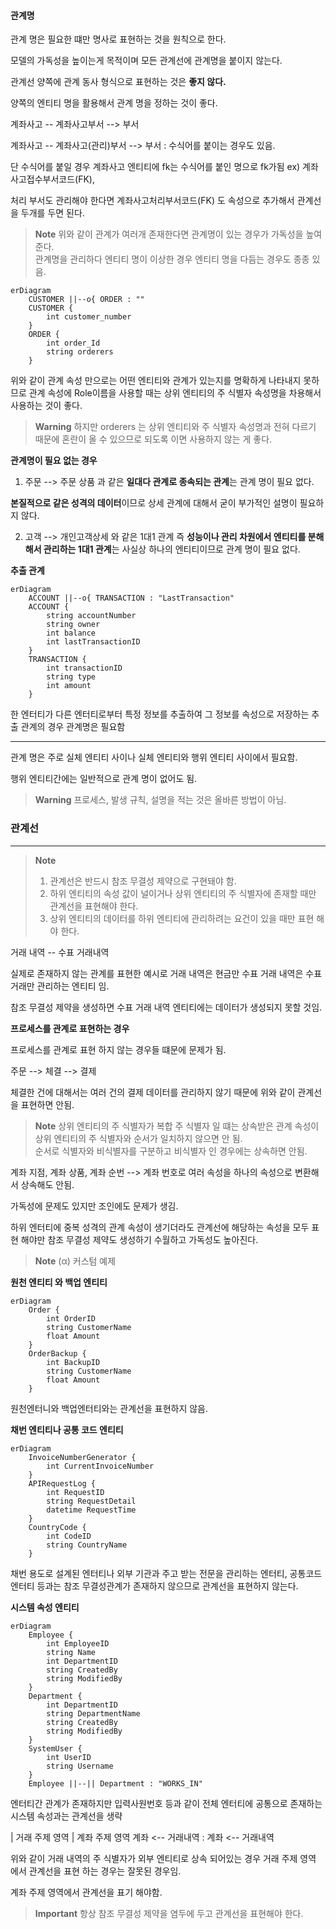 
#### 관계명

관계 명은 필요한 떄만 명사로 표현하는 것을 원칙으로 한다.

모델의 가독성을 높이는게 목적이며 모든 관계선에 관계명을 붙이지 않는다.

관계선 양쪽에 관계 동사 형식으로 표현하는 것은 **좋지 않다.**

양쪽의 엔티티 명을 활용해서 관계 명을 정하는 것이 좋다.

계좌사고 -- 계좌사고부서 --> 부서

계좌사고 -- 계좌사고(관리)부서 --> 부서 : 수식어를 붙이는 경우도 있음.

단 수식어를 붙일 경우 계좌사고 엔티티에 fk는 수식어를 붙인 명으로 fk가됨
ex) 계좌사고접수부서코드(FK), 

처리 부서도 관리해야 한다면
계좌사고처리부서코드(FK) 도 속성으로 추가해서 관계선을 두개를 두면 된다. 

>**Note**
>위와 같이 관계가 여러개 존재한다면 관계명이 있는 경우가 가독성을 높여준다. \
>관계명을 관리하다 엔티티 명이 이상한 경우 엔티티 명을 다듬는 경우도 종종 있음.

```mermaid
erDiagram
    CUSTOMER ||--o{ ORDER : ""
    CUSTOMER {
        int customer_number
    }
    ORDER {
        int order_Id
        string orderers
    }
```


위와 같이 관계 속성 만으로는 어떤 엔티티와 관계가 있는지를 명확하게 나타내지 못하므로 관계 속성에 Role이름을 사용할 때는 상위 엔티티의 주 식별자 속성명을 차용해서 사용하는 것이 좋다.

>**Warning**
>하지만 orderers 는 상위 엔티티와 주 식별자 속성명과 전혀 다르기 때문에 혼란이 올 수 있으므로 되도록 이면 사용하지 않는 게 좋다.

**관계명이 필요 없는 경우**

1. 주문 --> 주문 상품 과 같은 **일대다 관계로 종속되는 관계**는 관계 명이 필요 없다.

**본질적으로 같은 성격의 데이터**이므로 상세 관계에 대해서 굳이 부가적인 설명이 필요하지 않다.

2. 고객 --> 개인고객상세 와 같은 1대1 관계 즉 **성능이나 관리 차원에서 엔티티를 분해해서 관리하는 1대1 관계**는 사실상 하나의 엔티티이므로 관계 명이 필요 없다.

**추출 관계**

```mermaid
erDiagram
    ACCOUNT ||--o{ TRANSACTION : "LastTransaction"
    ACCOUNT {
        string accountNumber
        string owner
        int balance
        int lastTransactionID
    }
    TRANSACTION {
        int transactionID
        string type
        int amount
    }
```

한 엔터티가 다른 엔터티로부터 특정 정보를 추출하여 그 정보를 속성으로 저장하는 추출 관계의 경우 관계명은 필요함

---

관계 명은 주로 실체 엔티티 사이나 실체 엔티티와 행위 엔티티 사이에서 필요함.

행위 엔티티간에는 일반적으로 관계 명이 없어도 됨.

>**Warning**
>프로세스, 발생 규칙, 설명을 적는 것은 올바른 방법이 아님.

### 관계선
---

>**Note**
>1. 관계선은 반드시 참조 무결성 제약으로 구현돼야 함. 
>2. 하위 엔티티의 속성 값이 널이거나 상위 엔티티의 주 식별자에 존재할 때만 관계선을 표현해야 한다.
>3. 상위 엔티티의 데이터를 하위 엔티티에 관리하려는 요건이 있을 때만 표현 해야 한다.


거래 내역 -- 수표 거래내역

실제로 존재하지 않는 관계를 표현한 예시로 거래 내역은 현금만 수표 거래 내역은 수표 거래만 관리하는 엔티티 임.

참조 무결성 제약을 생성하면 수표 거래 내역 엔티티에는 데이터가 생성되지 못할 것임.

**프로세스를 관계로 표현하는 경우**

프로세스를 관계로 표현 하지 않는 경우들 떄문에 문제가 됨.

주문 --> 체결 --> 결제

체결한 건에 대해서는 여러 건의 결제 데이터를 관리하지 않기 때문에 위와 같이 관계선을 표현하면 안됨.

>**Note**
>상위 엔티티의 주 식별자가 복합 주 식별자 일 떄는 상속받은 관계 속성이 상위 엔티티의 주 식별자와 순서가 일치하지 않으면 안 됨. \
>순서로 식별자와 비식별자를 구분하고 비식별자 인 경우에는 상속하면 안됨.

계좌 지점, 계좌 상품, 계좌 순번 --> 계좌 번호로 여러 속성을 하나의 속성으로 변환해서 상속해도 안됨.

가독성에 문제도 있지만 조인에도 문제가 생김.

하위 엔터티에 중복 성격의 관계 속성이 생기더라도 관계선에 해당하는 속성을 모두 표현 해야만 참조 무결성 제약도 생성하기 수월하고 가독성도 높아진다.

>**Note**
> (α) 커스텀 예제

**원천 엔티티 와 백업 엔티티**

```mermaid
erDiagram
    Order {
        int OrderID
        string CustomerName
        float Amount
    }
    OrderBackup {
        int BackupID
        string CustomerName
        float Amount
    }

```

원천엔터니와 백업엔터티와는 관계선을 표현하지 않음.

**채번 엔티티나 공통 코드 엔티티**

```mermaid
erDiagram
    InvoiceNumberGenerator {
        int CurrentInvoiceNumber
    }
    APIRequestLog {
        int RequestID
        string RequestDetail
        datetime RequestTime
    }
    CountryCode {
        int CodeID
        string CountryName
    }
```


채번 용도로 설계된 엔터티나 외부 기관과 주고 받는 전문을 관리하는 엔터티, 공통코드 엔터티 등과는 참조 무결성관계가 존재하지 않으므로 관계선을 표현하지 않는다.

**시스템 속성 엔티티**

```mermaid
erDiagram
    Employee {
        int EmployeeID
        string Name
        int DepartmentID
        string CreatedBy
        string ModifiedBy
    }
    Department {
        int DepartmentID
        string DepartmentName
        string CreatedBy
        string ModifiedBy
    }
    SystemUser {
        int UserID
        string Username
    }
    Employee ||--|| Department : "WORKS_IN"
```


엔터티간 관계가 존재하지만 입력사원번호 등과 같이 전체 엔터티에 공통으로 존재하는 시스템 속성과는 관계선을 생략

| 거래 주제 영역     | 계좌 주제 영역
계좌 <-- 거래내역 : 계좌 <-- 거래내역

위와 같이 거래 내역의 주 식별자가 외부 엔티티로 상속 되어있는 경우 거래 주제 영역 에서 관계선을 표현 하는 경우는 잘못된 경우임.

계좌 주제 영역에서 관계선을 표기 해야함.

>**Important**
> 항상 참조 무결성 제약을 염두에 두고 관계선을 표현해야 한다.

